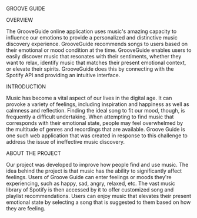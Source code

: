 GROOVE GUIDE

OVERVIEW

The GrooveGuide online application uses music's amazing capacity to influence our emotions to provide a personalized and distinctive music discovery experience. GrooveGuide recommends songs to users based on their emotional or mood condition at the time. GrooveGuide enables users to easily discover music that resonates with their sentiments, whether they want to relax, identify music that matches their present emotional context, or elevate their spirits. GrooveGuide does this by connecting with the Spotify API and providing an intuitive interface.

INTRODUCTION

Music has become a vital aspect of our lives in the digital age. It can provoke a variety of feelings, including inspiration and happiness as well as calmness and reflection. Finding the ideal song to fit our mood, though, is frequently a difficult undertaking. When attempting to find music that corresponds with their emotional state, people may feel overwhelmed by the multitude of genres and recordings that are available. Groove Guide is one such web application that was created in response to this challenge to address the issue of ineffective music discovery.

ABOUT THE PROJECT 

Our project was developed to improve how people find and use music. The idea behind the project is that music has the ability to significantly affect feelings. Users of Groove Guide can enter feelings or moods they're experiencing, such as happy, sad, angry, relaxed, etc. The vast music library of Spotify is then accessed by it to offer customized song and playlist recommendations. Users can enjoy music that elevates their present emotional state by selecting a song that is suggested to them based on how they are feeling.


